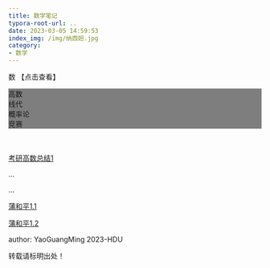 ```yaml
---
title: 数学笔记
typora-root-url: ..
date: 2023-03-05 14:59:53
index_img: /img/纳西妲.jpg
category:
- 数学
---
```

数 【点击查看】
<!--more-->
<div class="back">
<div class="item" onclick="f1()" style="background: rgba(0,0,0,0.5)  url('/img/原神/魈.jpg');     background-size: cover;
    background-attachment: scroll;background-blend-mode: darken;" >高数</div>

<div class="item" onclick="f2()" style="background: rgba(0,0,0,0.5)  url('/img/原神/迪卢克.jpg');     background-size: cover;
    background-attachment: scroll;background-blend-mode: darken;" >线代</div>

<div class="item" onclick="f3()" style="background: rgba(0,0,0,0.5)  url('/img/原神/妮露.jpg');     background-size: cover;
    background-attachment: scroll;background-blend-mode: darken;" >概率论</div>

<div class="item" onclick="f4()" style="background: rgba(0,0,0,0.5)  url('/img/原神/甘雨.jpg');     background-size: cover;
    background-attachment: scroll;background-blend-mode: darken;" >竞赛</div>

</div>
<br>
<br>
<div id="d1">
<a href="/mysrc/math/highmath1.pdf"><p class="note note-info">考研高数总结1</p></a>

</div>

<div id="d2">
<p class="note note-danger">...</p>
</div>

<div id="d3">
<p class="note note-primary">...</p>
</div>

<div id="d4">
<a href="/mysrc/cmc/1.1.pdf"><p class="note note-secondary">蒲和平1.1</p></a>
<a href="/mysrc/cmc/1.2.pdf"><p class="note note-secondary">蒲和平1.2</p></a>
</div>

<p class="note note-success">author: YaoGuangMing 2023-HDU</p>
<p class="note note-warning">转载请标明出处！</p>

<script>
function init(){
document.getElementById("d1").style.display="none";
document.getElementById("d2").style.display="none";
document.getElementById("d3").style.display="none";
document.getElementById("d4").style.display="none";
}
init();
function f1(){
init();
document.getElementById("d1").style.display="";
}

function f2(){
init();
document.getElementById("d2").style.display="";
}

function f3(){
init();
document.getElementById("d3").style.display="";
}

function f4(){
init();
document.getElementById("d4").style.display="";
}
</script>